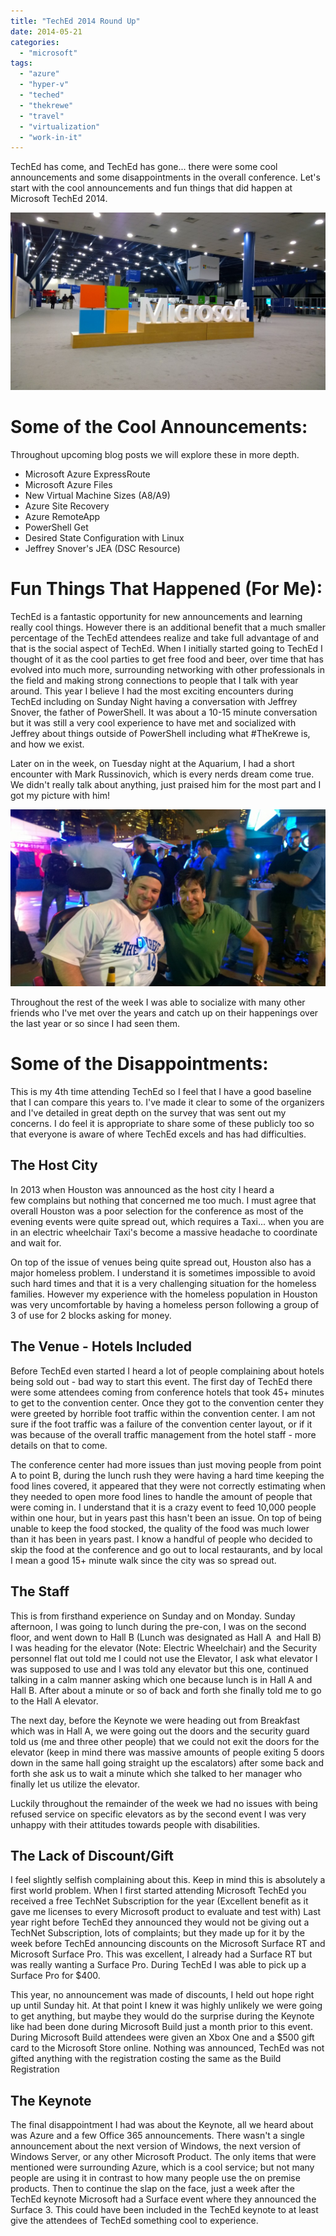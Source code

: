 ```yaml
---
title: "TechEd 2014 Round Up"
date: 2014-05-21
categories: 
  - "microsoft"
tags: 
  - "azure"
  - "hyper-v"
  - "teched"
  - "thekrewe"
  - "travel"
  - "virtualization"
  - "work-in-it"
---
```


TechEd has come, and TechEd has gone... there were some cool announcements and some disappointments in the overall conference. Let's start with the cool announcements and fun things that did happen at Microsoft TechEd 2014.

[![WP_20140513_015](../assets/images/WP_20140513_015-1024x576.jpg)](http://mattblogsit.com/wp-content/uploads/2014/05/WP_20140513_015.jpg)<!--more-->

# Some of the Cool Announcements:

Throughout upcoming blog posts we will explore these in more depth.

- Microsoft Azure ExpressRoute
- Microsoft Azure Files
- New Virtual Machine Sizes (A8/A9)
- Azure Site Recovery
- Azure RemoteApp
- PowerShell Get
- Desired State Configuration with Linux
- Jeffrey Snover's JEA (DSC Resource)

# Fun Things That Happened (For Me):

TechEd is a fantastic opportunity for new announcements and learning really cool things. However there is an additional benefit that a much smaller percentage of the TechEd attendees realize and take full advantage of and that is the social aspect of TechEd. When I initially started going to TechEd I thought of it as the cool parties to get free food and beer, over time that has evolved into much more, surrounding networking with other professionals in the field and making strong connections to people that I talk with year around. This year I believe I had the most exciting encounters during TechEd including on Sunday Night having a conversation with Jeffrey Snover, the father of PowerShell. It was about a 10-15 minute conversation but it was still a very cool experience to have met and socialized with Jeffrey about things outside of PowerShell including what #TheKrewe is, and how we exist.

Later on in the week, on Tuesday night at the Aquarium, I had a short encounter with Mark Russinovich, which is every nerds dream come true. We didn't really talk about anything, just praised him for the most part and I got my picture with him!

[![WP_20140513_045](../assets/images/WP_20140513_045-1024x576.jpg)](http://mattblogsit.com/wp-content/uploads/2014/05/WP_20140513_045.jpg)

Throughout the rest of the week I was able to socialize with many other friends who I've met over the years and catch up on their happenings over the last year or so since I had seen them.

# Some of the Disappointments:

This is my 4th time attending TechEd so I feel that I have a good baseline that I can compare this years to. I've made it clear to some of the organizers and I've detailed in great depth on the survey that was sent out my concerns. I do feel it is appropriate to share some of these publicly too so that everyone is aware of where TechEd excels and has had difficulties.

## The Host City

In 2013 when Houston was announced as the host city I heard a few complains but nothing that concerned me too much. I must agree that overall Houston was a poor selection for the conference as most of the evening events were quite spread out, which requires a Taxi... when you are in an electric wheelchair Taxi's become a massive headache to coordinate and wait for.

On top of the issue of venues being quite spread out, Houston also has a major homeless problem. I understand it is sometimes impossible to avoid such hard times and that it is a very challenging situation for the homeless families. However my experience with the homeless population in Houston was very uncomfortable by having a homeless person following a group of 3 of use for 2 blocks asking for money.

## The Venue - Hotels Included

Before TechEd even started I heard a lot of people complaining about hotels being sold out - bad way to start this event. The first day of TechEd there were some attendees coming from conference hotels that took 45+ minutes to get to the convention center. Once they got to the convention center they were greeted by horrible foot traffic within the convention center. I am not sure if the foot traffic was a failure of the convention center layout, or if it was because of the overall traffic management from the hotel staff - more details on that to come.

The conference center had more issues than just moving people from point A to point B, during the lunch rush they were having a hard time keeping the food lines covered, it appeared that they were not correctly estimating when they needed to open more food lines to handle the amount of people that were coming in. I understand that it is a crazy event to feed 10,000 people within one hour, but in years past this hasn't been an issue. On top of being unable to keep the food stocked, the quality of the food was much lower than it has been in years past. I know a handful of people who decided to skip the food at the conference and go out to local restaurants, and by local I mean a good 15+ minute walk since the city was so spread out.

## The Staff

This is from firsthand experience on Sunday and on Monday. Sunday afternoon, I was going to lunch during the pre-con, I was on the second floor, and went down to Hall B (Lunch was designated as Hall A  and Hall B) I was heading for the elevator (Note: Electric Wheelchair) and the Security personnel flat out told me I could not use the Elevator, I ask what elevator I was supposed to use and I was told any elevator but this one, continued talking in a calm manner asking which one because lunch is in Hall A and Hall B. After about a minute or so of back and forth she finally told me to go to the Hall A elevator.

The next day, before the Keynote we were heading out from Breakfast which was in Hall A, we were going out the doors and the security guard told us (me and three other people) that we could not exit the doors for the elevator (keep in mind there was massive amounts of people exiting 5 doors down in the same hall going straight up the escalators) after some back and forth she ask us to wait a minute which she talked to her manager who finally let us utilize the elevator.

Luckily throughout the remainder of the week we had no issues with being refused service on specific elevators as by the second event I was very unhappy with their attitudes towards people with disabilities.

## The Lack of Discount/Gift

I feel slightly selfish complaining about this. Keep in mind this is absolutely a first world problem. When I first started attending Microsoft TechEd you received a free TechNet Subscription for the year (Excellent benefit as it gave me licenses to every Microsoft product to evaluate and test with) Last year right before TechEd they announced they would not be giving out a TechNet Subscription, lots of complaints; but they made up for it by the week before TechEd announcing discounts on the Microsoft Surface RT and Microsoft Surface Pro. This was excellent, I already had a Surface RT but was really wanting a Surface Pro. During TechEd I was able to pick up a Surface Pro for $400.

This year, no announcement was made of discounts, I held out hope right up until Sunday hit. At that point I knew it was highly unlikely we were going to get anything, but maybe they would do the surprise during the Keynote like had been done during Microsoft Build just a month prior to this event. During Microsoft Build attendees were given an Xbox One and a $500 gift card to the Microsoft Store online. Nothing was announced, TechEd was not gifted anything with the registration costing the same as the Build Registration

## The Keynote

The final disappointment I had was about the Keynote, all we heard about was Azure and a few Office 365 announcements. There wasn't a single announcement about the next version of Windows, the next version of Windows Server, or any other Microsoft Product. The only items that were mentioned were surrounding Azure, which is a cool service; but not many people are using it in contrast to how many people use the on premise products. Then to continue the slap on the face, just a week after the TechEd keynote Microsoft had a Surface event where they announced the Surface 3. This could have been included in the TechEd keynote to at least give the attendees of TechEd something cool to experience.
